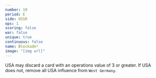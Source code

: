 ```yaml
---
number: 10
period: E
side: USSR
ops: 1
scoring: false
war: false
unique: true
continuous: false
name: Blockade*
image: "[img url]"
---
```

USA may discard a card with an operations value of 3 or greater. If USA does not, remove all USA influence from `West Germany`.
